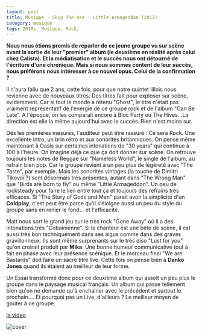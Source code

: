```yaml
---
layout: post
title: Musique - Skip The Use - Little Armageddon (2013)
category: musique
tags: 2010s, Musique, Rock, 
---
```

**Nous nous étions promis de reparler de ce jeune groupe vu sur scène avant la sortie de leur "premier" album (le deuxième en réalité après celui chez Calista). Et la médiatisation et le succès nous ont détourné de l'écriture d'une chronique. Mais si nous sommes content de leur succès, nous préférons nous intéresser à ce nouvel opus. Celui de la confirmation ?**

Il n'aura fallu que 2 ans, cette fois, pour que notre quintet lillois nous revienne avec de nouveaux titres. Des titres fait pour exploser sur scène, évidemment. Car si tout le monde a retenu "Ghost", le titre n'était pas vraiment représentatif de l'énergie de ce groupe rock et de l'album "Can Be Late". A l'époque, on les comparait encore à Bloc Party ou The Hives...La direction est elle la même aujourd'hui avec le succès. Rien n'est moins sur.

Dès les premières mesures, l'auditeur peut être rassuré : Ce sera Rock. Une excellente intro, un brin rétro et aux sonorités britanniques. On pense même maintenant à Oasis sur certaines intonations de "30 years" qui continue à 100 à l'heure. On imagine déjà ce que ça doit donner sur scène. On retrouve toujours les notes de Reggae sur "Nameless World", le single de l'album, au refrain bien pop. Car le groupe revient à un peu plus de légèreté avec "The Taste", par exemple. Mais les sonorités vintages (la touche de Dimitri Tikovoï ?) sont désormais très présentes, autant dans "The Wrong Man" que "Birds are born to fly" ou même "Little Armageddon". Un peu de rocksteady pour faire le lien entre tout ça et toujours des refrains très efficaces. Si "The Story of Gods and Men" parait avoir la simplicité d'un **Coldplay**, c'est peut être parce qu'il s'éloigne aussi un peu du style du groupe sans en renier le fond... et l'efficacité.

Matt nous sort le grand jeu sur le très rock "Gone Away" où il a des intonations très "Cobainienne". Si le chanteur est une bête de scène, il est aussi très bon techniquement dans ses aigus comme dans des graves gravillonneux. Ils sont même surprenants sur le très diso "Lust for you" qu'on croirait produit par **Mika**. Une bonne humeur communicative tout à fait en phase avec leur présence scénique. Et le morceau final "We are Bastards" doit faire un sacré titre live. Cette fois on pense bien à **Danko Jones** quand ils étaient au meilleur de leur forme.

Un Essai transformé donc pour ce deuxième album qui assoit un peu plus le groupe dans le paysage musical français. Un album qui passe tellement bien qu'on ne demande qu'à enchainer avec le précédent et surtout le prochain.....Et pourquoi pas un Live, d'ailleurs ? Le meilleur moyen de gouter à ce groupe.

[la video](http://www.youtube.com/watch?v=OHXf7wEpBPI)

![cover](http://cheziceman.files.wordpress.com/2014/11/skip.jpg)


